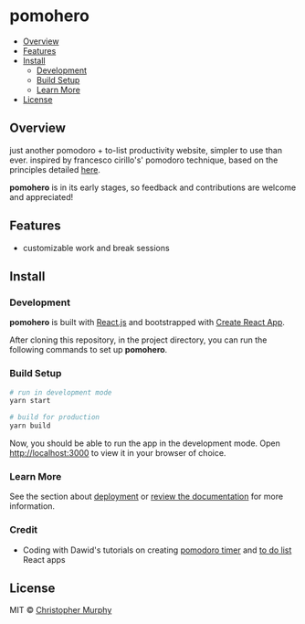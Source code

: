 # pomohero

- [Overview](#overview)
- [Features](#features)
- [Install](#install)
  - [Development](#development)
  - [Build Setup](#build-setup)
  - [Learn More](#learn-more)
- [License](#license)

## Overview

just another pomodoro + to-list productivity website, simpler to use than ever. inspired by francesco cirillo's' pomodoro technique, based on the principles detailed [here](https://www.pomodorotechnique.com).

**pomohero** is in its early stages, so feedback and contributions are welcome and appreciated!

## Features

- customizable work and break sessions

## Install

### Development

**pomohero** is built with [React.js](https://github.com/facebook/react) and bootstrapped with [Create React App](https://github.com/facebook/create-react-app).

After cloning this repository, in the project directory, you can run the following commands to set up **pomohero**.

### Build Setup

```bash
# run in development mode
yarn start 

# build for production
yarn build
```

Now, you should be able to run the app in the development mode.
Open [http://localhost:3000](http://localhost:3000) to view it in your browser of choice.

### Learn More

See the section about [deployment](https://facebook.github.io/create-react-app/docs/deployment) or [review the documentation](https://facebook.github.io/create-react-app/docs/getting-started) for more information.

### Credit

- Coding with Dawid's tutorials on creating [pomodoro timer](https://www.youtube.com/watch?v=B1tjrnX160k) and [to do list](https://www.youtube.com/watch?v=QdTHUv79EZc) React apps

## License

MIT &copy; [Christopher Murphy](https://github.com/Splode)
